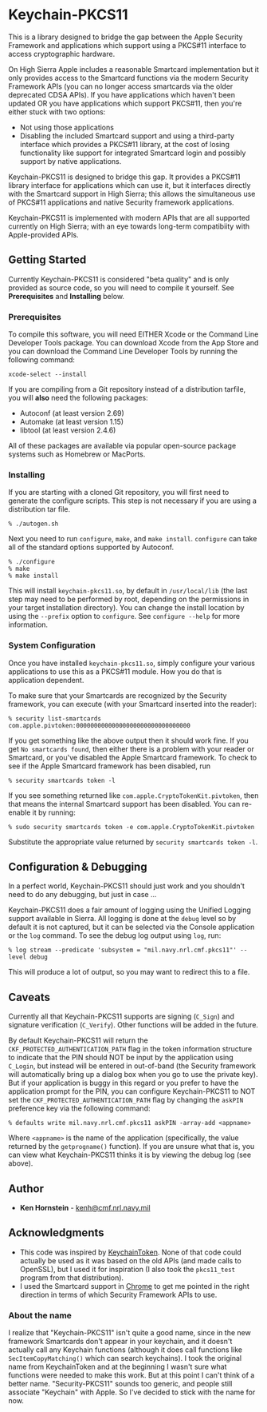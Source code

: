 # Keychain-PKCS11

This is a library designed to bridge the gap between the Apple Security
Framework and applications which support using a PKCS#11 interface to
access cryptographic hardware.

On High Sierra Apple includes a reasonable Smartcard implementation
but it only provides access to the Smartcard functions via the modern
Security Framework APIs (you can no longer access smartcards via the
older deprecated CDSA APIs).  If you have applications which haven't
been updated OR you have applications which support PKCS#11, then you're
either stuck with two options:

* Not using those applications
* Disabling the included Smartcard support and using a third-party interface which provides a PKCS#11 library, at the cost of losing functionality like support for integrated Smartcard login and possibly support by native applications.

Keychain-PKCS11 is designed to bridge this gap.  It provides a PKCS#11
library interface for applications which can use it, but it interfaces
directly with the Smartcard support in High Sierra; this allows the
simultaneous use of PKCS#11 applications and native Security framework
applications.

Keychain-PKCS11 is implemented with modern APIs that are all supported
currently on High Sierra; with an eye towards long-term compatibiity
with Apple-provided APIs.

## Getting Started

Currently Keychain-PKCS11 is considered "beta quality" and is only
provided as source code, so you will need to compile it yourself.  See
**Prerequisites** and **Installing** below.

### Prerequisites

To compile this software, you will need EITHER Xcode or the Command Line
Developer Tools package.  You can download Xcode from the App Store and you
can download the Command Line Developer Tools by running the following command:

```
xcode-select --install
```

If you are compiling from a Git repository instead of a distribution
tarfile, you will **also** need the following packages:

* Autoconf (at least version 2.69)
* Automake (at least version 1.15)
* libtool (at least version 2.4.6)

All of these packages are available via popular open-source
package systems such as Homebrew or MacPorts.

### Installing

If you are starting with a cloned Git repository, you will first need to
generate the configure scripts.  This step is not necessary if you are
using a distribution tar file.

```
% ./autogen.sh
```

Next you need to run `configure`, `make`, and `make install`.  `configure`
can take all of the standard options supported by Autoconf.

```
% ./configure
% make
% make install
```

This will install `keychain-pkcs11.so`, by default in `/usr/local/lib`
(the last step may need to be performed by root, depending on the permissions
in your target installation directory). You
can change the install location by using the `--prefix` option to `configure`.
See `configure --help` for more information.

### System Configuration

Once you have installed `keychain-pkcs11.so`, simply configure your various
applications to use this as a PKCS#11 module.  How you do that is application
dependent.

To make sure that your Smartcards are recognized by the Security framework,
you can execute (with your Smartcard inserted into the reader):

```
% security list-smartcards
com.apple.pivtoken:00000000000000000000000000000000
```

If you get something like the above output then it should work fine.  If
you get `No smartcards found`, then either there is a problem with your
reader or Smartcard, or you've disabled the Apple Smartcard framework.
To check to see if the Apple Smartcard framework has been disabled, run

```
% security smartcards token -l
```

If you see something returned like `com.apple.CryptoTokenKit.pivtoken`, then
that means the internal Smartcard support has been disabled.  You can
re-enable it by running:

```
% sudo security smartcards token -e com.apple.CryptoTokenKit.pivtoken
```

Substitute the appropriate value returned by `security smartcards token -l`.

## Configuration & Debugging

In a perfect world, Keychain-PKCS11 should just work and you shouldn't need
to do any debugging, but just in case ...

Keychain-PKCS11 does a fair amount of logging using the Unified
Logging support available in Sierra.  All logging is done at the `debug`
level so by default it is not captured, but it can be selected via
the Console application or the `log` command.  To see the debug log output
using `log`, run:

```
% log stream --predicate 'subsystem = "mil.navy.nrl.cmf.pkcs11"' --level debug
```

This will produce a lot of output, so you may want to redirect this to a file.

## Caveats

Currently all that Keychain-PKCS11 supports are signing (`C_Sign`) and
signature verification (`C_Verify`).  Other functions will be added in
the future.

By default Keychain-PKCS11 will return the `CKF_PROTECTED_AUTHENTICATION_PATH`
flag in the token information structure to indicate that the PIN should NOT
be input by the application using `C_Login`, but instead will be entered in
out-of-band (the Security framework will automatically bring up a dialog box
when you go to use the private key).   But if your application is buggy
in this regard or you prefer to have the application prompt for the PIN,
you can configure Keychain-PKCS11 to NOT set the
`CKF_PROTECTED_AUTHENTICATION_PATH`
flag by changing the
`askPIN` preference key via the following command:

```
% defaults write mil.navy.nrl.cmf.pkcs11 askPIN -array-add <appname>
```

Where `<appname>` is the name of the application (specifically, the
value returned by the `getprogname()` function).  If you are unsure what
that is, you can view what Keychain-PKCS11 thinks it is by viewing the
debug log (see above).

## Author

* **Ken Hornstein** - [kenh@cmf.nrl.navy.mil](mailto:kenh@cmf.nrl.navy.mil)

## Acknowledgments

* This code was inspired by [KeychainToken](https://github.com/slushpupie/KeychainToken).  None of that code could actually be used as it was based on the old APIs (and made calls to OpenSSL), but I used it for inspiration (I also took the `pkcs11_test` program from that distribution).
* I used the Smartcard support in [Chrome](https://chromium.googlesource.com/chromium/src/) to get me pointed in the right direction in terms of which Security Framework APIs to use.

### About the name

I realize that "Keychain-PKCS11" isn't quite a good name, since in the
new framework Smartcards don't appear in your keychain, and it doesn't
actually call any Keychain functions (although it does call functions
like `SecItemCopyMatching()` which can search keychains).  I took the
original name from KeychainToken and at the beginning I wasn't sure what
functions were needed to make this work.  But at this point I can't
think of a better name.  "Security-PKCS11" sounds too generic, and
people still associate "Keychain" with Apple.  So I've decided to stick
with the name for now.
